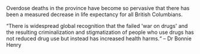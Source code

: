 <!-- Section Level Feedback -->
<markdown-container>
  <markdown-column size="1">
  Overdose deaths in the province have become so pervasive that there has been a measured decrease in life expectancy for all British Columbians.
  </markdown-column>
  
  <markdown-column size="2">
    <markdown-image src="images/graph-placeholder.svg"></markdown-image>
    <p>“There is widespread global recognition that the failed 'war on drugs' and the resulting criminalization and stigmatization of people who use drugs has not reduced drug use but instead has increased health harms.“ – Dr Bonnie Henry</p>
  </markdown-column>
</markdown-container>